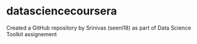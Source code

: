 # datasciencecoursera
Created a GitHub repository by Srinivas (seeni18) as part of Data Science Toolkit assignement
